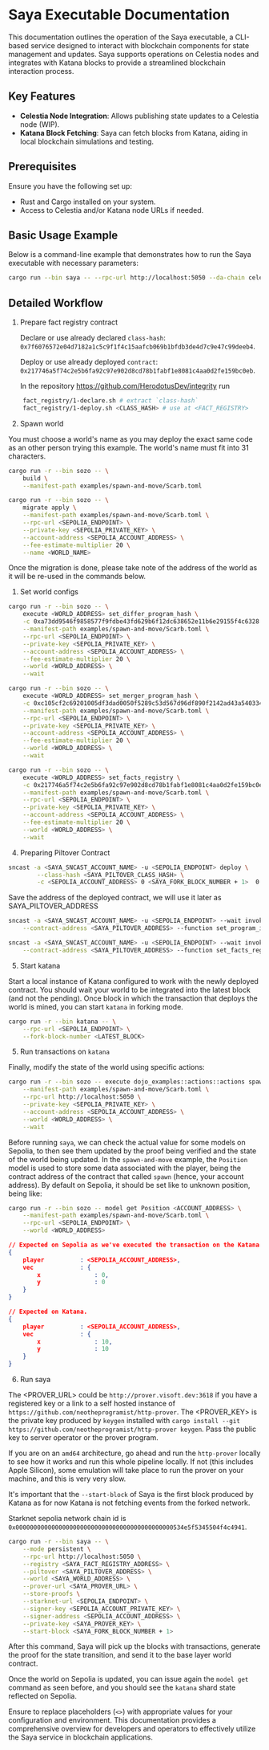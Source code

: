 # Saya Executable Documentation

This documentation outlines the operation of the Saya executable, a CLI-based service designed to interact with blockchain components for state management and updates. Saya supports operations on Celestia nodes and integrates with Katana blocks to provide a streamlined blockchain interaction process.

## Key Features

- **Celestia Node Integration**: Allows publishing state updates to a Celestia node (WIP).
- **Katana Block Fetching**: Saya can fetch blocks from Katana, aiding in local blockchain simulations and testing.

## Prerequisites

Ensure you have the following set up:

- Rust and Cargo installed on your system.
- Access to Celestia and/or Katana node URLs if needed.

## Basic Usage Example

Below is a command-line example that demonstrates how to run the Saya executable with necessary parameters:

```bash
cargo run --bin saya -- --rpc-url http://localhost:5050 --da-chain celestia --celestia-node-url http://127.0.0.1:26658 --celestia-namespace mynm --celestia-node-auth-token eyJhbGciOiJIUzI1NiIsInR5cCI6IkpXVCJ9.....
```

## Detailed Workflow

1. Prepare fact registry contract

   Declare or use already declared `class-hash`: `0x7f6076572e04d7182a1c5c9f1f4c15aafcb069b1bfdb3de4d7c9e47c99deeb4`.

   Deploy or use already deployed `contract`: `0x217746a5f74c2e5b6fa92c97e902d8cd78b1fabf1e8081c4aa0d2fe159bc0eb`.

   In the repository https://github.com/HerodotusDev/integrity run

```bash
    fact_registry/1-declare.sh # extract `class-hash`
    fact_registry/1-deploy.sh <CLASS_HASH> # use at <FACT_REGISTRY>
```

2. Spawn world

You must choose a world's name as you may deploy the exact same code as an other person trying this example. The world's name must fit into 31 characters.

```bash
cargo run -r --bin sozo -- \
    build \
    --manifest-path examples/spawn-and-move/Scarb.toml

cargo run -r --bin sozo -- \
    migrate apply \
    --manifest-path examples/spawn-and-move/Scarb.toml \
    --rpc-url <SEPOLIA_ENDPOINT> \
    --private-key <SEPOLIA_PRIVATE_KEY> \
    --account-address <SEPOLIA_ACCOUNT_ADDRESS> \
    --fee-estimate-multiplier 20 \
    --name <WORLD_NAME>
```

Once the migration is done, please take note of the address of the world as it will be re-used in the commands below.

1. Set world configs

```bash
cargo run -r --bin sozo -- \
    execute <WORLD_ADDRESS> set_differ_program_hash \
    -c 0xa73dd9546f9858577f9fdbe43fd629b6f12dc638652e11b6e29155f4c6328 \
    --manifest-path examples/spawn-and-move/Scarb.toml \
    --rpc-url <SEPOLIA_ENDPOINT> \
    --private-key <SEPOLIA_PRIVATE_KEY> \
    --account-address <SEPOLIA_ACCOUNT_ADDRESS> \
    --fee-estimate-multiplier 20 \
    --world <WORLD_ADDRESS> \
    --wait

cargo run -r --bin sozo -- \
    execute <WORLD_ADDRESS> set_merger_program_hash \
    -c 0xc105cf2c69201005df3dad0050f5289c53d567d96df890f2142ad43a540334 \
    --manifest-path examples/spawn-and-move/Scarb.toml \
    --rpc-url <SEPOLIA_ENDPOINT> \
    --private-key <SEPOLIA_PRIVATE_KEY> \
    --account-address <SEPOLIA_ACCOUNT_ADDRESS> \
    --fee-estimate-multiplier 20 \
    --world <WORLD_ADDRESS> \
    --wait

cargo run -r --bin sozo -- \
    execute <WORLD_ADDRESS> set_facts_registry \
    -c 0x217746a5f74c2e5b6fa92c97e902d8cd78b1fabf1e8081c4aa0d2fe159bc0eb \
    --manifest-path examples/spawn-and-move/Scarb.toml \
    --rpc-url <SEPOLIA_ENDPOINT> \
    --private-key <SEPOLIA_PRIVATE_KEY> \
    --account-address <SEPOLIA_ACCOUNT_ADDRESS> \
    --fee-estimate-multiplier 20 \
    --world <WORLD_ADDRESS> \
    --wait
```
4. Preparing Piltover Contract
```bash 
sncast -a <SAYA_SNCAST_ACCOUNT_NAME> -u <SEPOLIA_ENDPOINT> deploy \
        --class-hash <SAYA_PILTOVER_CLASS_HASH> \
        -c <SEPOLIA_ACCOUNT_ADDRESS> 0 <SAYA_FORK_BLOCK_NUMBER + 1>  0
```
Save the address of the deployed contract, we will use it later as SAYA_PILTOVER_ADDRESS
```bash 
sncast -a <SAYA_SNCAST_ACCOUNT_NAME> -u <SEPOLIA_ENDPOINT> --wait invoke \
    --contract-address <SAYA_PILTOVER_ADDRESS> --function set_program_info -c 0x042066b8031c907125abd1acb9265ad2ad4b141858d1e1e3caafb411d9ab71cc 42
```
```bash 
sncast -a <SAYA_SNCAST_ACCOUNT_NAME> -u <SEPOLIA_ENDPOINT> --wait invoke \
    --contract-address <SAYA_PILTOVER_ADDRESS> --function set_facts_registry -c <SAYA_FACT_REGISTRY_ADDRESS>
```
5. Start katana

Start a local instance of Katana configured to work with the newly deployed contract. You should wait your world to be integrated into the latest block (and not the pending).
Once block in which the transaction that deploys the world is mined, you can start `katana` in forking mode.

```bash
cargo run -r --bin katana -- \
    --rpc-url <SEPOLIA_ENDPOINT> \
    --fork-block-number <LATEST_BLOCK>
```

5. Run transactions on `katana`

Finally, modify the state of the world using specific actions:

```bash
cargo run -r --bin sozo -- execute dojo_examples::actions::actions spawn \
    --manifest-path examples/spawn-and-move/Scarb.toml \
    --rpc-url http://localhost:5050 \
    --private-key <SEPOLIA_PRIVATE_KEY> \
    --account-address <SEPOLIA_ACCOUNT_ADDRESS> \
    --world <WORLD_ADDRESS> \
    --wait
```

Before running `saya`, we can check the actual value for some models on Sepolia, to then see them updated by the proof being verified and the state of the world being updated.
In the `spawn-and-move` example, the `Position` model is used to store some data associated with the player,
being the contract address of the contract that called `spawn` (hence, your account address).
By default on Sepolia, it should be set like to unknown position, being like:

```bash
cargo run -r --bin sozo -- model get Position <ACCOUNT_ADDRESS> \
    --manifest-path examples/spawn-and-move/Scarb.toml \
    --rpc-url <SEPOLIA_ENDPOINT> \
    --world <WORLD_ADDRESS>
```

```json
// Expected on Sepolia as we've executed the transaction on the Katana shard.
{
    player          : <SEPOLIA_ACCOUNT_ADDRESS>,
    vec             : {
        x               : 0,
        y               : 0
    }
}

// Expected on Katana.
{
    player          : <SEPOLIA_ACCOUNT_ADDRESS>,
    vec             : {
        x               : 10,
        y               : 10
    }
}
```

6. Run saya

The <PROVER_URL> could be `http://prover.visoft.dev:3618` if you have a registered key or a link to a self hosted instance of `https://github.com/neotheprogramist/http-prover`.
The <PROVER_KEY> is the private key produced by `keygen` installed with `cargo install --git https://github.com/neotheprogramist/http-prover keygen`. Pass the public key to server operator or the prover program.

If you are on an `amd64` architecture, go ahead and run the `http-prover` locally to see how it works and run this whole pipeline locally.
If not (this includes Apple Silicon), some emulation will take place to run the prover on your machine, and this is very very slow.

It's important that the `--start-block` of Saya is the first block produced by Katana as for now Katana is not fetching events from the forked network.

Starknet sepolia network chain id is `0x00000000000000000000000000000000000000000000534e5f5345504f4c4941`.

```bash
cargo run -r --bin saya -- \
    --mode persistent \
    --rpc-url http://localhost:5050 \
    --registry <SAYA_FACT_REGISTRY_ADDRESS> \
    --piltover <SAYA_PILTOVER_ADDRESS> \
    --world <SAYA_WORLD_ADDRESS> \
    --prover-url <SAYA_PROVER_URL> \
    --store-proofs \
    --starknet-url <SEPOLIA_ENDPOINT> \
    --signer-key <SEPOLIA_ACCOUNT_PRIVATE_KEY> \
    --signer-address <SEPOLIA_ACCOUNT_ADDRESS> \
    --private-key <SAYA_PROVER_KEY> \
    --start-block <SAYA_FORK_BLOCK_NUMBER + 1>
```

After this command, Saya will pick up the blocks with transactions, generate the proof for the state transition, and send it to the base layer world contract.

Once the world on Sepolia is updated, you can issue again the `model get` command as seen before, and you should see the `katana` shard state reflected on Sepolia.

Ensure to replace placeholders (`<>`) with appropriate values for your configuration and environment. This documentation provides a comprehensive overview for developers and operators to effectively utilize the Saya service in blockchain applications.